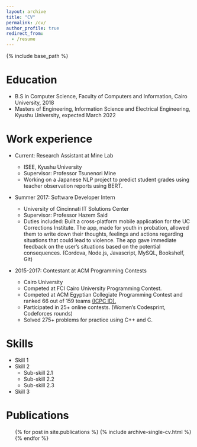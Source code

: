 ```yaml
---
layout: archive
title: "CV"
permalink: /cv/
author_profile: true
redirect_from:
  - /resume
---
```


{% include base_path %}

Education
======
* B.S in Computer Science, Faculty of Computers and Information, Cairo University, 2018
* Masters of Engineering, Information Science and Electrical Engineering, Kyushu University, expected March 2022

Work experience
======
* Current: Research Assistant at Mine Lab
  * ISEE, Kyushu University
  * Supervisor: Professor Tsunenori Mine
  * Working on a Japanese NLP project to predict student grades
using teacher observation reports using BERT.


* Summer 2017: Software Developer Intern
  * University of Cincinnati IT Solutions Center
  * Supervisor: Professor Hazem Said
  * Duties included: Built a cross-platform mobile application for the UC Corrections Institute. The app, made for youth in probation, allowed them to write down their thoughts, feelings and actions regarding situations that could lead to violence. The app gave immediate feedback on the user’s situations based on the potential consequences. (Cordova, Node.js, Javascript, MySQL, Bookshelf, Git)

* 2015-2017: Contestant at ACM Programming Contests
  * Cairo University
  * Competed at FCI Cairo University Programming Contest.
  * Competed at ACM Egyptian Collegiate Programming Contest and ranked 66
out of 159 teams [(ICPC ID).](https://icpc.global/ICPCID/BA0MPS7T6WUO)
  * Participated in 25+ online contests. (Women’s Codesprint, Codeforces rounds)
  * Solved 275+ problems for practice using C++ and C. 
  
Skills
======
* Skill 1
* Skill 2
  * Sub-skill 2.1
  * Sub-skill 2.2
  * Sub-skill 2.3
* Skill 3

Publications
======
  <ul>{% for post in site.publications %}
    {% include archive-single-cv.html %}
  {% endfor %}</ul>
  
<!-- Talks
======
  <ul>{% for post in site.talks %}
    {% include archive-single-talk-cv.html %}
  {% endfor %}</ul>
  
Teaching
======
  <ul>{% for post in site.teaching %}
    {% include archive-single-cv.html %}
  {% endfor %}</ul> -->
<!--   
Service and leadership
======
* Currently signed in to 43 different slack teams -->
